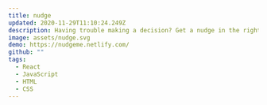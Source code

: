 ```yaml
---
title: nudge
updated: 2020-11-29T11:10:24.249Z
description: Having trouble making a decision? Get a nudge in the right direction.
image: assets/nudge.svg
demo: https://nudgeme.netlify.com/
github: ""
tags:
  - React
  - JavaScript
  - HTML
  - CSS
---
```

